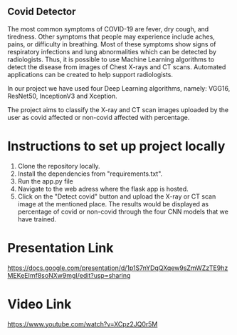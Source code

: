 ## Covid Detector
The most common symptoms of COVID-19 are fever, dry cough, and tiredness. Other symptoms that people may experience include aches, pains, or difficulty in breathing. Most of these symptoms show signs of respiratory infections and lung abnormalities which can be detected by radiologists. Thus, it is possible to use Machine Learning algorithms to detect the disease from images of Chest X-rays and CT scans. Automated applications can be created to help support radiologists.

In our project we have used four Deep Learning algorithms, namely: VGG16, ResNet50, InceptionV3 and Xception.

The project aims to classify the X-ray and CT scan images uploaded by the user as covid affected or non-covid affected with percentage.

# Instructions to set up project locally

1. Clone the repository locally.
2. Install the dependencies from "requirements.txt".
3. Run the app.py file
4. Navigate to the web adress where the flask app is hosted.
5. Click on the "Detect covid" button and upload the X-ray or CT scan image at the mentioned place.
The results would be displayed as percentage of covid or non-covid through the four CNN models that we have trained.
# Presentation Link
 https://docs.google.com/presentation/d/1p1S7nYDqQXqew9sZmWZzTE9hzMEKeEImf8soNXw9mgI/edit?usp=sharing

# Video Link
 https://www.youtube.com/watch?v=XCpz2JQ0r5M
